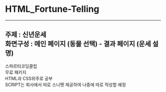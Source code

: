 # HTML_Fortune-Telling
---------------------------------------------------------  
주제 : 신년운세  
화면구성 : 메인 페이지 (동물 선택) - 결과 페이지 (운세 설명)  
---------------------------------------------------------  
스파르타코딩클럽  
무료 패키지  
HTML과 CSS위주로 공부  
SCRIPT는 회사에서 따로 스니펫 제공하여 나중에 따로 작성할 예정  
